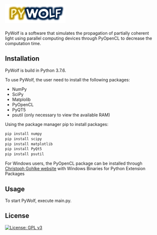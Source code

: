 #    <img src="https://github.com/tiagoecmagalhaes/PyWolf/blob/master/logos/PyWolf_L.jpg?raw=True" alt="logo" title="Title"  /> 

PyWolf is a software that simulates the propagation of partially coherent light using parallel computing devices through PyOpenCL to decrease the computation time. 

## Installation

PyWolf is build in Python 3.7.6.

To use PyWolf, the user need to install the following packages:

- NumPy
- SciPy
- Matplolib
- PyOpenCL
- PyQT5
- psutil (only necessary to view the available RAM)

Using the package manager pip to install packages:

```bash
pip install numpy
pip install scipy
pip install matplotlib
pip install PyQt5
pip install psutil
```

For Windows users, the PyOpenCL package can be installed through [Christoph Gohlke website](https://www.lfd.uci.edu/~gohlke/pythonlibs/) with Windows Binaries for Python Extension Packages 

## Usage

To start PyWolf, execute main.py. 

## License

[![License: GPL v3](https://img.shields.io/badge/License-GPLv3-blue.svg)](https://www.gnu.org/licenses/gpl-3.0)



